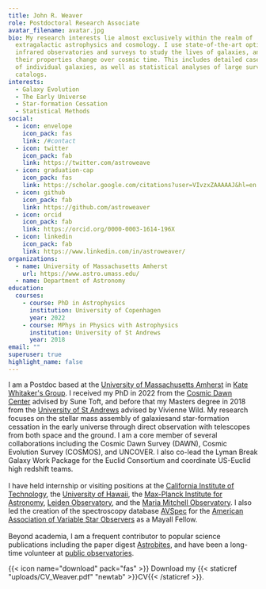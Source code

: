 ```yaml
---
title: John R. Weaver
role: Postdoctoral Research Associate
avatar_filename: avatar.jpg
bio: My research interests lie almost exclusively within the realm of
  extragalactic astrophysics and cosmology. I use state-of-the-art optical and
  infrared observatories and surveys to study the lives of galaxies, and how
  their properties change over cosmic time. This includes detailed case studies
  of individual galaxies, as well as statistical analyses of large survey
  catalogs.
interests:
  - Galaxy Evolution
  - The Early Universe
  - Star-formation Cessation
  - Statistical Methods
social:
  - icon: envelope
    icon_pack: fas
    link: /#contact
  - icon: twitter
    icon_pack: fab
    link: https://twitter.com/astroweave
  - icon: graduation-cap
    icon_pack: fas
    link: https://scholar.google.com/citations?user=VIvzxZAAAAAJ&hl=en
  - icon: github
    icon_pack: fab
    link: https://github.com/astroweaver
  - icon: orcid
    icon_pack: fab
    link: https://orcid.org/0000-0003-1614-196X
  - icon: linkedin
    icon_pack: fab
    link: https://www.linkedin.com/in/astroweaver/
organizations:
  - name: University of Massachusetts Amherst
    url: https://www.astro.umass.edu/
  - name: Department of Astronomy
education:
  courses:
    - course: PhD in Astrophysics
      institution: University of Copenhagen
      year: 2022
    - course: MPhys in Physics with Astrophysics
      institution: University of St Andrews
      year: 2018
email: ""
superuser: true
highlight_name: false
---
```

I am a Postdoc based at the [University of Massachusetts Amherst](https://www.astro.umass.edu/) in [Kate Whitaker's Group](https://www.astrowhit.com/). I received my PhD in 2022 from the [Cosmic Dawn Center](https://cosmicdawn.dk/) advised by Sune Toft, and before that my Masters degree in 2018 from the [University of St Andrews](https://www.st-andrews.ac.uk/) advised by Vivienne Wild. My research focuses on the stellar mass assembly of galaxiesand  star-formation cessation in the early universe through direct observation with telescopes from both space and the ground. I am a core member of several collaborations including the Cosmic Dawn Survey (DAWN), Cosmic Evolution Survey (COSMOS), and UNCOVER. I also co-lead the Lyman Break Galaxy Work Package for the Euclid Consortium and coordinate US-Euclid high redshift teams. \
\
I have held internship or visiting positions at the [California Institute of Technology](https://www.ipac.caltech.edu/), the [University of Hawaii](http://www.ifa.hawaii.edu/), the [Max-Planck Institute for Astronomy](https://www.mpia.de/en), [Leiden Observatory](https://www.universiteitleiden.nl/en/science/astronomy), and the [Maria Mitchell Observatory](http://www.mariamitchell.org/research-and-collections/astronomy/research). I also led the creation of the spectroscopy database [AVSpec](https://www.aavso.org/apps/avspec/) for the [American Association of Variable Star Observers](https://www.aavso.org/) as a Mayall Fellow.\
\
Beyond academia, I am a frequent contributor to popular science publications including the paper digest [Astrobites](https://astrobites.org/author/jweaver/), and have been a long-time volunteer at [public observatories](outreach/observatories/).

{{< icon name="download" pack="fas" >}} Download my {{< staticref "uploads/CV_Weaver.pdf" "newtab" >}}CV{{< /staticref >}}.